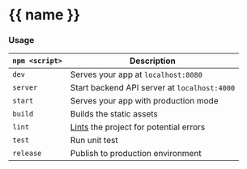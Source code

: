 # {{ name }}

### Usage

|`npm <script>`     |Description|
|-------------------|-----------|
|`dev`              |Serves your app at `localhost:8080`|
|`server`           |Start backend API server at `localhost:4000`|
|`start`            |Serves your app with production mode|
|`build`            |Builds the static assets|
|`lint`             |[Lints](http://stackoverflow.com/questions/8503559/what-is-linting) the project for potential errors|
|`test`             |Run unit test
|`release`          |Publish to production environment
